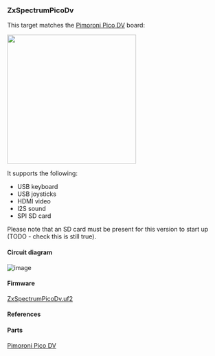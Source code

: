 ### ZxSpectrumPicoDv
This target matches the [Pimoroni Pico DV](https://shop.pimoroni.com/products/pimoroni-pico-dv-demo-base) board:

<img src="P1040672_1500x1500.png" width="300"/>

It supports the following:
* USB keyboard
* USB joysticks
* HDMI video
* I2S sound
* SPI SD card

Please note that an SD card must be present for this version to start up (TODO - check this is still true).

#### Circuit diagram

![image](ZxSpectrumPicoDv.png)

#### Firmware

[ZxSpectrumPicoDv.uf2](/uf2/ZxSpectrumPicoDv.uf2)

#### References

#### Parts

[Pimoroni Pico DV](https://shop.pimoroni.com/products/pimoroni-pico-dv-demo-base)
